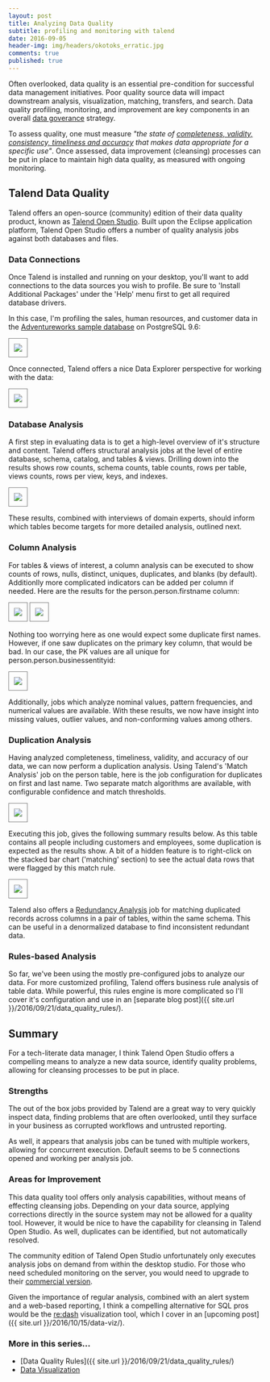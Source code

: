 ```yaml
---
layout: post
title: Analyzing Data Quality
subtitle: profiling and monitoring with talend
date: 2016-09-05
header-img: img/headers/okotoks_erratic.jpg
comments: true
published: true
---
```


Often overlooked, data quality is an essential pre-condition for successful data management initiatives.  Poor quality source data will impact downstream analysis, visualization, matching, transfers, and search.  Data quality profiling, monitoring, and improvement are key components in an overall [data goverance](https://en.wikipedia.org/wiki/Data_governance) strategy.

To assess quality, one must measure <span style="font-style:italic">"the state of [completeness, validity, consistency, timeliness and accuracy](https://en.wikipedia.org/wiki/Data_quality#Definitions) that makes data appropriate for a specific use"</span>.  Once assessed, data improvement (cleansing) processes can be put in place to maintain high data quality, as measured with ongoing monitoring.  

## Talend Data Quality
Talend offers an open-source (community) edition of their data quality product, known as [Talend Open Studio](https://www.talend.com/download/talend-open-studio#t2).  Built upon the Eclipse application platform, Talend Open Studio offers a number of quality analysis jobs against both databases and files.     

### Data Connections
Once Talend is installed and running on your desktop, you'll want to add connections to the data sources you wish to profile. Be sure to 'Install Additional Packages' under the 'Help' menu first to get all required database drivers. 

In this case, I'm profiling the sales, human resources, and customer data in the [Adventureworks sample database](https://github.com/lorint/AdventureWorks-for-Postgres) on PostgreSQL 9.6:

<img src="{{ site.url }}/img/posts/data_quality_pg_conn.png" class="img-responsive" style="border: 1px solid gray; padding:10px"/>

Once connected, Talend offers a nice Data Explorer perspective for working with the data:

<img src="{{ site.url }}/img/posts/data_quality_explorer.png" class="img-responsive" style="border: 1px solid gray; padding:10px"/>

### Database Analysis
A first step in evaluating data is to get a high-level overview of it's structure and content.  Talend offers structural analysis jobs at the level of entire database, schema, catalog, and tables &amp; views.  Drilling down into the results shows row counts, schema counts, table counts, rows per table, views counts, rows per view, keys, and indexes.

<img src="{{ site.url }}/img/posts/data_quality_overview_results.png" class="img-responsive" style="border: 1px solid gray; padding:10px"/>

These results, combined with interviews of domain experts, should inform which tables become targets for more detailed analysis, outlined next.

### Column Analysis
For tables &amp; views of interest, a column analysis can be executed to show counts of rows, nulls, distinct, uniques, duplicates, and blanks (by default).  Additionlly more complicated indicators can be added per column if needed.  Here are the results for the person.person.firstname column:

<img src="{{ site.url }}/img/posts/data_quality_col_analysis1.png" class="img-responsive" style="border: 1px solid gray; padding:10px"/>

<img src="{{ site.url }}/img/posts/data_quality_col_analysis2.png" class="img-responsive" style="border: 1px solid gray; padding:10px"/>

Nothing too worrying here as one would expect some duplicate first names.  However, if one saw duplicates on the primary key column, that would be bad.  In our case, the PK values are all unique for person.person.businessentityid:

<img src="{{ site.url }}/img/posts/data_quality_col_analysis3.png" class="img-responsive" style="border: 1px solid gray; padding:10px"/>

Additionally, jobs which analyze nominal values, pattern frequencies, and numerical values are available.  With these results, we now have insight into missing values, outlier values, and non-conforming values among others.

### Duplication Analysis
Having analyzed completeness, timeliness, validity, and accuracy of our data, we can now perform a duplication analysis.  Using Talend's 'Match Analysis' job on the person table, here is the job configuration for duplicates on first and last name.  Two separate match algorithms are available, with configurable confidence and match thresholds.

<img src="{{ site.url }}/img/posts/data_quality_match_config.png" class="img-responsive" style="border: 1px solid gray; padding:10px"/>

Executing this job, gives the following summary results below.  As this table contains all people including customers and employees, some duplication is expected as the results show.  A bit of a hidden feature is to right-click on the stacked bar chart ('matching' section) to see the actual data rows that were flagged by this match rule.

<img src="{{ site.url }}/img/posts/data_quality_match_results.png" class="img-responsive" style="border: 1px solid gray; padding:10px"/>

Talend also offers a [Redundancy Analysis](https://help.talend.com/display/TalendOpenStudioforDataQualityUserGuide62EN/7.+Redundancy+analyses) job for matching duplicated records across columns in a pair of tables, within the same schema.  This can be useful in a denormalized database to find inconsistent redundant data.

### Rules-based Analysis
So far, we've been using the mostly pre-configured jobs to analyze our data.  For more customized profiling, Talend offers business rule analysis of table data.  While powerful, this rules engine is more complicated so I'll cover it's configuration and use in an [separate blog post]({{ site.url }}/2016/09/21/data_quality_rules/).  

## Summary
For a tech-literate data manager, I think Talend Open Studio offers a compelling means to analyze a new data source, identify quality problems, allowing for cleansing processes to be put in place.

### Strengths
The out of the box jobs provided by Talend are a great way to very quickly inspect data, finding problems that are often overlooked, until they surface in your business as corrupted workflows and untrusted reporting.

As well, it appears that analysis jobs can be tuned with multiple workers, allowing for concurrent execution.  Default seems to be 5 connections opened and working per analysis job. 

### Areas for Improvement
This data quality tool offers only analysis capabilities, without means of effecting cleansing jobs.  Depending on your data source, applying corrections directly in the source system may not be allowed for a quality tool.  However, it would be nice to have the capability for cleansing in Talend Open Studio.  As well, duplicates can be identified, but not automatically resolved.

The community edition of Talend Open Studio unfortunately only executes analysis jobs on demand from within the desktop studio. For those who need scheduled monitoring on the server, you would need to upgrade to their [commercial version](https://www.talend.com/products/data-quality).  

Given the importance of regular analysis, combined with an alert system and a web-based reporting, I think a compelling alternative for SQL pros would be the [re:dash](http://redash.io/) visualization tool, which I cover in an [upcoming post]({{ site.url }}/2016/10/15/data-viz/).   

### More in this series...
* [Data Quality Rules]({{ site.url }}/2016/09/21/data_quality_rules/)
* [Data Visualization]({{site.url}}/2016/10/15/data-viz/)

